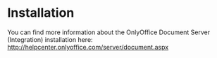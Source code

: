 # Installation

You can find more information about the OnlyOffice Document Server (Integration) installation here:  <http://helpcenter.onlyoffice.com/server/document.aspx>
